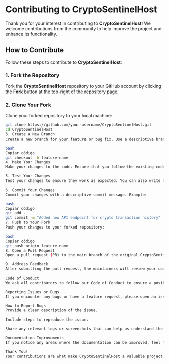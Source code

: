 # Contributing to CryptoSentinelHost

Thank you for your interest in contributing to **CryptoSentinelHost**! We welcome contributions from the community to help improve the project and enhance its functionality.

## How to Contribute

Follow these steps to contribute to **CryptoSentinelHost**:

### 1. Fork the Repository
Fork the **CryptoSentinelHost** repository to your GitHub account by clicking the **Fork** button at the top-right of the repository page.

### 2. Clone Your Fork
Clone your forked repository to your local machine:

```bash
git clone https://github.com/your-username/CryptoSentinelHost.git
cd CryptoSentinelHost
3. Create a New Branch
Create a new branch for your feature or bug fix. Use a descriptive branch name:

bash
Copiar código
git checkout -b feature-name
4. Make Your Changes
Make your changes to the code. Ensure that you follow the existing code style and best practices used in the project. If you’re working on a feature, make sure it aligns with the overall project goal.

5. Test Your Changes
Test your changes to ensure they work as expected. You can also write new tests if you’ve added new functionality. Be sure to run existing tests to ensure nothing else breaks.

6. Commit Your Changes
Commit your changes with a descriptive commit message. Example:

bash
Copiar código
git add .
git commit -m "Added new API endpoint for crypto transaction history"
7. Push to Your Fork
Push your changes to your forked repository:

bash
Copiar código
git push origin feature-name
8. Open a Pull Request
Open a pull request (PR) to the main branch of the original CryptoSentinelHost repository. Provide a clear and concise description of the changes and why they were made.

9. Address Feedback
After submitting the pull request, the maintainers will review your code. If any changes are requested, address the feedback and update your pull request.

Code of Conduct
We ask all contributors to follow our Code of Conduct to ensure a positive and respectful environment for everyone involved.

Reporting Issues or Bugs
If you encounter any bugs or have a feature request, please open an issue in the repository. Include as much detail as possible (such as steps to reproduce, logs, environment information) to help us resolve the issue efficiently.

How to Report Bugs
Provide a clear description of the issue.

Include steps to reproduce the issue.

Share any relevant logs or screenshots that can help us understand the problem.

Documentation Improvements
If you notice any areas where the documentation can be improved, feel free to submit a pull request with updates. Good documentation helps everyone!

Thank You!
Your contributions are what make CryptoSentinelHost a valuable project. We appreciate your help in making this tool better for everyone. Thanks for being part of the community!
